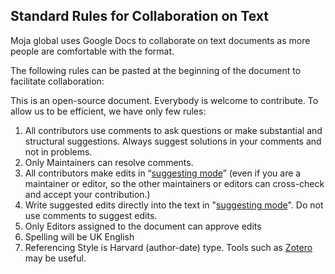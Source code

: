 ## Standard Rules for Collaboration on Text

Moja global uses Google Docs to collaborate on text documents as more people are comfortable with the format.

The following rules can be pasted at the beginning of the document to facilitate collaboration:

This is an open-source document. Everybody is welcome to contribute. To allow us to be efficient, we have only few rules:

1. All contributors use comments to ask questions or make substantial and structural suggestions. Always suggest solutions in your comments and not in problems.
1. Only Maintainers can resolve comments.
1. All contributors make edits in “[suggesting mode](https://www.youtube.com/watch?v=M8B0HaLk0_s)” (even if you are a maintainer or editor, so the other maintainers or editors can cross-check and accept your contribution.)
1. Write suggested edits directly into the text in "[suggesting mode](https://www.youtube.com/watch?v=M8B0HaLk0_s)". Do not use comments to suggest edits.
1. Only Editors assigned to the document can approve edits
1. Spelling will be UK English
1. Referencing Style is Harvard (author-date) type. Tools such as [Zotero](https://www.zotero.org/) may be useful.
